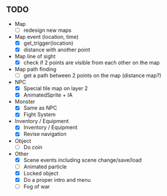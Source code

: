 ## TODO

- Map
  - [ ] redesign new maps
- Map event (location, time)
  - [x] get_trigger(location)
  - [x] distance with another point
- Map line of sight
  - [x] check if 2 points are visible from each other on the map
- Map path finding
  - [ ] get a path between 2 points on the map (distance map?)
- NPC
  - [x] Special tile map on layer 2
  - [x] AnimatedSprite + IA
- Monster
  - [x] Same as NPC
  - [x] Fight System
- Inventory / Equipment
  - [x] Inventory / Equipment
  - [x] Revise navigation
- Object
  - [ ] Do coin
- Other
  - [x] Scene events including scene change/save/load
  - [ ] Animated particle
  - [x] Locked object
  - [x] Do a proper intro and menu
  - [ ] Fog of war
